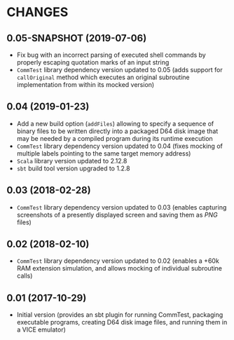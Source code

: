 CHANGES
=======

0.05-SNAPSHOT (2019-07-06)
--------------------------

* Fix bug with an incorrect parsing of executed shell commands by properly escaping quotation marks of an input string
* `CommTest` library dependency version updated to 0.05 (adds support for `callOriginal` method which executes an original subroutine implementation from within its mocked version)

0.04 (2019-01-23)
-----------------

* Add a new build option (`addFiles`) allowing to specify a sequence of binary files to be written directly into a packaged D64 disk image that may be needed by a compiled program during its runtime execution
* `CommTest` library dependency version updated to 0.04 (fixes mocking of multiple labels pointing to the same target memory address)
* `Scala` library version updated to 2.12.8
* `sbt` build tool version upgraded to 1.2.8

0.03 (2018-02-28)
-----------------

* `CommTest` library dependency version updated to 0.03 (enables capturing screenshots of a presently displayed screen and saving them as _PNG_ files)

0.02 (2018-02-10)
-----------------

* `CommTest` library dependency version updated to 0.02 (enables a +60k RAM extension simulation, and allows mocking of individual subroutine calls)

0.01 (2017-10-29)
-----------------

* Initial version (provides an sbt plugin for running CommTest, packaging executable programs, creating D64 disk image files, and running them in a VICE emulator)
